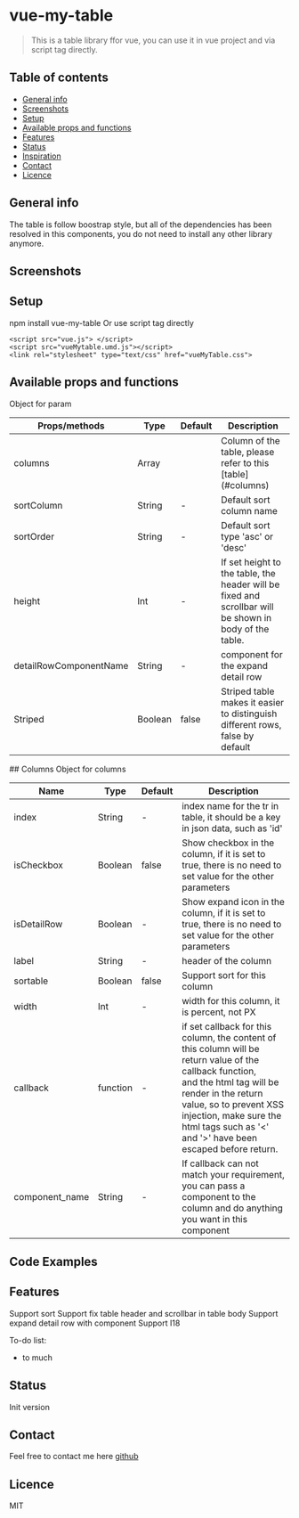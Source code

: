 # vue-my-table
> This is a table library ffor vue, you can use it in vue project and via script tag directly.

## Table of contents
* [General info](#general-info)
* [Screenshots](#screenshots)
* [Setup](#setup)
* [Available props and functions](#props)
* [Features](#features)
* [Status](#status)
* [Inspiration](#inspiration)
* [Contact](#contact)
* [Licence](#licence)

## General info
The table is follow boostrap style, but all of the dependencies has been resolved in this components, you do not need to install any other library anymore.

## Screenshots


## Setup
npm install vue-my-table
Or use script tag directly
```
<script src="vue.js"> </script>
<script src="vueMytable.umd.js"></script>
<link rel="stylesheet" type="text/css" href="vueMyTable.css">
```

## Available props and functions
Object for param
<table class="custom">
	<thead>
		<th>Props/methods</th>
		<th>Type</th>
		<th>Default</th>
		<th>Description</th>
	</thead>
	<tbody>
		<tr>
			<td>columns</td>
			<td>Array</td>
			<td></td>
			<td>Column of the table, please refer to this [table](#columns)</span></td>
		</tr>
		<tr>
			<td>sortColumn</td>
			<td>String</td>
			<td>-</td>
			<td>Default sort column name</td>
		</tr>
		<tr>
			<td>sortOrder</td>
			<td>String</td>
			<td>-</td>
			<td>Default sort type 'asc' or 'desc'</td>
		</tr>
		<tr>
			<td>height</td>
			<td>Int</td>
			<td>-</td>
			<td>If set height to the table, the header will be fixed and scrollbar will be shown in body of the table.</td>
		</tr>
		<tr>
			<td>detailRowComponentName</td>
			<td>String</td>
			<td>-</td>
			<td>component for the expand detail row</td>
		</tr>
		<tr>
			<td>Striped</td>
			<td>Boolean</td>
			<td>false</td>
			<td>Striped table makes it easier to distinguish different rows, false by default</td>
		</tr>				
	</tbody>
</table>
## Columns
Object for columns
<table class="custom">
	<thead>
		<th>Name</th>
		<th>Type</th>
		<th>Default</th>
		<th>Description</th>
	</thead>
	<tbody>
		<tr>
			<td>index</td>
			<td>String</td>
			<td>-</td>
			<td>index name for the tr in table, it should be a key in json data, such as 'id'</td>
		</tr>
		<tr>
			<td>isCheckbox</td>
			<td>Boolean</td>
			<td>false</td>
			<td>Show checkbox in the column, if it is set to true, there is no need to set value for the other parameters</td>
		</tr>
		<tr>
			<td>isDetailRow</td>
			<td>Boolean</td>
			<td>-</td>
			<td>Show expand icon in the column, if it is set to true, there is no need to set value for the other parameters</td>
		</tr>
		<tr>
			<td>label</td>
			<td>String</td>
			<td>-</td>
			<td>header of the column</td>
		</tr>
		<tr>
			<td>sortable</td>
			<td>Boolean</td>
			<td>false</td>
			<td>Support sort for this column</td>
		</tr>
		<tr>
			<td>width</td>
			<td>Int</td>
			<td>-</td>
			<td>width for this column, it is percent, not PX</td>
		</tr>
		<tr>
			<td>callback</td>
			<td>function</td>
			<td>-</td>
			<td>if set callback for this column, the content of this column will be return value of the callback function, <br/>and the html tag will be render in the return value, so to prevent XSS injection, make sure the html tags such as '<' and '>' have been escaped before return.</td>
		</tr>
		<tr>
			<td>component_name</td>
			<td>String</td>
			<td>-</td>
			<td>If callback can not match your requirement, you can pass a component to the column and do anything you want in this component</td>
		</tr>																	
	</tbody>
</table>

## Code Examples


## Features
Support sort 
Support fix table header and scrollbar in table body
Support expand detail row with component
Support I18 

To-do list:
* to much

## Status
Init version

## Contact
Feel free to contact me here [github](https://github.com/biechao/vue-my-table)

## Licence
MIT
